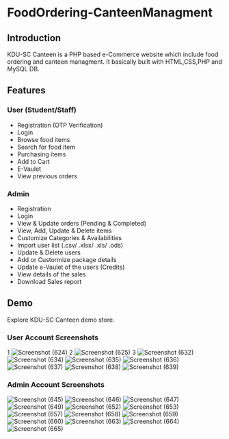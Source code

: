 # FoodOrdering-CanteenManagment

## Introduction

KDU-SC Canteen is a PHP based e-Commerce website which include food ordering and canteen managment. It basically built with HTML,CSS,PHP and MySQL DB.

## Features

### User (Student/Staff)
- Registration (OTP Verification)
- Login
- Browse food items
- Search for food item
- Purchasing items
 - Add to Cart
- E-Vaulet
- View previous orders

### Admin
- Registration
- Login
- View & Update orders (Pending & Completed)
- View, Add, Update & Delete items
- Customize Categories & Availabilities
- Import user list (.csv/ .xlsx/ .xls/ .ods)
- Update & Delete users
- Add or Custormize package details
- Update e-Vaulet of the users (Credits)
- View details of the sales
- Download Sales report
 
  
## Demo

Explore KDU-SC Canteen demo store.

### User Account Screenshots
1
![Screenshot (624)](https://user-images.githubusercontent.com/89215792/220740320-0fdf65f9-56e2-4eec-9968-b2f76464bb83.png)
2
![Screenshot (625)](https://user-images.githubusercontent.com/89215792/220740352-5f6f63c3-06d2-4697-9c2f-7c7a045cd2f3.png)
3
![Screenshot (632)](https://user-images.githubusercontent.com/89215792/220740416-b016453a-567e-4ea8-8058-2eb36cc628fa.png)
![Screenshot (634)](https://user-images.githubusercontent.com/89215792/220740497-4aec43b8-3261-4229-8b1b-dc4c607769a4.png)
![Screenshot (635)](https://user-images.githubusercontent.com/89215792/220740517-e8291d67-55b6-4abf-87fc-e4479c2a8b0d.png)
![Screenshot (636)](https://user-images.githubusercontent.com/89215792/220740534-5af39953-a162-46a7-b40b-3c20f634fbf4.png)
![Screenshot (637)](https://user-images.githubusercontent.com/89215792/220740549-50b96f17-6579-49df-b78a-94a56785ccc5.png)
![Screenshot (638)](https://user-images.githubusercontent.com/89215792/220740563-1e4fb275-7cd3-4635-9065-586ffd0baa9f.png)
![Screenshot (639)](https://user-images.githubusercontent.com/89215792/220740600-14ddf892-6903-4467-bf91-594f87ff1eaa.png)

### Admin Account Screenshots

![Screenshot (645)](https://user-images.githubusercontent.com/89215792/220741797-40c0d9e2-c54f-4077-861b-1295a083782a.png)
![Screenshot (646)](https://user-images.githubusercontent.com/89215792/220741807-6e1985e6-33e2-4267-ba08-4df12b8969fd.png)
![Screenshot (647)](https://user-images.githubusercontent.com/89215792/220741823-78fbb4a8-76ad-4cb5-b8cd-ab93ec8ee814.png)
![Screenshot (649)](https://user-images.githubusercontent.com/89215792/220741826-9a1568ab-cfe9-4d04-a5e5-7a81402ae0a6.png)
![Screenshot (652)](https://user-images.githubusercontent.com/89215792/220741985-bd0e105f-8490-4d0a-8cbc-c8b6b526fc30.png)
![Screenshot (653)](https://user-images.githubusercontent.com/89215792/220741993-24b16170-9e65-4418-bcd3-3bbc1ffb90af.png)
![Screenshot (657)](https://user-images.githubusercontent.com/89215792/220742013-41ad736b-1d05-4c9a-8569-052912e5bcbe.png)
![Screenshot (658)](https://user-images.githubusercontent.com/89215792/220742016-25357a39-6718-4aa4-8660-f891a0e0b2dd.png)
![Screenshot (659)](https://user-images.githubusercontent.com/89215792/220742018-458b6ade-c3ad-4c1f-903b-c7bbda46be36.png)
![Screenshot (660)](https://user-images.githubusercontent.com/89215792/220742023-685e4b1a-9ed2-441d-b3b1-c85abb6f9fd5.png)
![Screenshot (663)](https://user-images.githubusercontent.com/89215792/220742185-5669b609-0126-4393-86be-e6239e849cd2.png)
![Screenshot (664)](https://user-images.githubusercontent.com/89215792/220742201-68b3ca61-3cb4-4f9a-884e-d55af8dd6dfc.png)
![Screenshot (665)](https://user-images.githubusercontent.com/89215792/220742209-40c6a088-cddd-4885-83bd-2dbb8c0cfacc.png)




